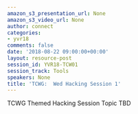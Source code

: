 ```yaml
---
amazon_s3_presentation_url: None
amazon_s3_video_url: None
author: connect
categories:
- yvr18
comments: false
date: '2018-08-22 09:00:00+00:00'
layout: resource-post
session_id: YVR18-TCW01
session_track: Tools
speakers: None
title: 'TCWG:  Wed Hacking Session 1'
---
```


TCWG Themed Hacking Session Topic TBD